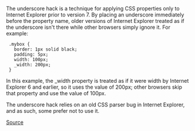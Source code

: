 The underscore hack is a technique for applying CSS properties only to Internet Explorer prior to version 7.
By placing an underscore immediately before the property name, older versions of Internet Explorer treated as
if the underscore isn't there while other browsers simply ignore it. For example:

     .mybox {
       border: 1px solid black;
       padding: 5px;
       width: 100px;
       _width: 200px;
     }

In this example, the _width property is treated as if it were width by Internet Explorer 6 and earlier, so it uses
the value of 200px; other browsers skip that property and use the value of 100px.

The underscore hack relies on an old CSS parser bug in Internet Explorer, and as such, some prefer not to use it.

[Source](https://github.com/CSSLint/csslint/wiki/Disallow-underscore-hack)
      